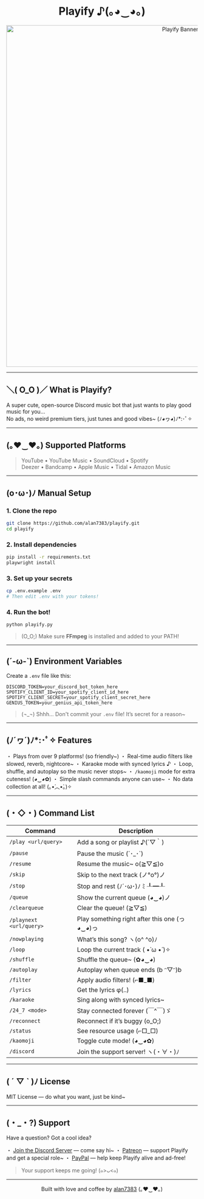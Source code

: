 <h1 align="center">Playify ♪(｡◕‿◕｡)</h1>

<p align="center">
  <img src="https://github.com/user-attachments/assets/5c1d5fba-3a34-4ffe-bd46-ef68e1175360" alt="Playify Banner" width="900">
</p>

---

## ＼( O_O )／ What is Playify?

A super cute, open-source Discord music bot that just wants to play good music for you...  
No ads, no weird premium tiers, just tunes and good vibes~ (ﾉ◕ヮ◕)ﾉ*:･ﾟ✧

---

## (｡♥‿♥｡) Supported Platforms

> YouTube • YouTube Music • SoundCloud • Spotify  
> Deezer • Bandcamp • Apple Music • Tidal • Amazon Music

---

## (o･ω･)ﾉ Manual Setup

### 1. Clone the repo
```bash
git clone https://github.com/alan7383/playify.git
cd playify
````

### 2. Install dependencies

```bash
pip install -r requirements.txt
playwright install
```

### 3. Set up your secrets

```bash
cp .env.example .env
# Then edit .env with your tokens!
```

### 4. Run the bot!

```bash
python playify.py
```

> (O\_O;) Make sure **FFmpeg** is installed and added to your PATH!

---

## (´-ω-\`) Environment Variables

Create a `.env` file like this:

```env
DISCORD_TOKEN=your_discord_bot_token_here
SPOTIFY_CLIENT_ID=your_spotify_client_id_here
SPOTIFY_CLIENT_SECRET=your_spotify_client_secret_here
GENIUS_TOKEN=your_genius_api_token_here
```

> (¬\_¬) Shhh... Don't commit your `.env` file! It’s secret for a reason\~

---

## (ﾉ´ヮ´)ﾉ\*:･ﾟ✧ Features

・ Plays from over 9 platforms! (so friendly\~)
・ Real-time audio filters like slowed, reverb, nightcore\~
・ Karaoke mode with synced lyrics ♪
・ Loop, shuffle, and autoplay so the music never stops\~
・ `/kaomoji` mode for extra cuteness! (◕‿◕✿)
・ Simple slash commands anyone can use\~
・ No data collection at all! (｡•́︿•̀｡)✧

---

## (・◇・) Command List

| Command                 | Description                                 |
| ----------------------- | ------------------------------------------- |
| `/play <url/query>`     | Add a song or playlist ♪(´▽｀)               |
| `/pause`                | Pause the music (´･\_･\`)                   |
| `/resume`               | Resume the music\~ o(≧▽≦)o                  |
| `/skip`                 | Skip to the next track (ノ°ο°)ノ              |
| `/stop`                 | Stop and rest (ﾉ´･ω･)ﾉ ﾐ ┸━┸                |
| `/queue`                | Show the current queue (◕‿◕)ノ               |
| `/clearqueue`           | Clear the queue! (≧▽≦)                      |
| `/playnext <url/query>` | Play something right after this one (っ◕‿◕)っ |
| `/nowplaying`           | What’s this song? ヽ(o^ ^o)ﾉ                 |
| `/loop`                 | Loop the current track ( •̀ ω •́ )✧         |
| `/shuffle`              | Shuffle the queue\~ (✿◕‿◕)                  |
| `/autoplay`             | Autoplay when queue ends (b ᵔ▽ᵔ)b           |
| `/filter`               | Apply audio filters! (⌐■\_■)                |
| `/lyrics`               | Get the lyrics φ(..)                        |
| `/karaoke`              | Sing along with synced lyrics\~             |
| `/24_7 <mode>`          | Stay connected forever (￣^￣)ゞ               |
| `/reconnect`            | Reconnect if it’s buggy (o\_O;)             |
| `/status`               | See resource usage (⌐□\_□)                  |
| `/kaomoji`              | Toggle cute mode! (◕‿◕✿)                    |
| `/discord`              | Join the support server! ヽ(・∀・)ﾉ            |

---

## ( ´ ▽ \` )ﾉ License

MIT License — do what you want, just be kind\~

---

## (・\_・?) Support

Have a question? Got a cool idea?

・ [Join the Discord Server](https://discord.gg/yourserverlink) — come say hi\~
・ [Patreon](https://patreon.com/yourpatreon) — support Playify and get a special role\~
・ [PayPal](https://paypal.me/yourpaypal) — help keep Playify alive and ad-free!

> Your support keeps me going! (๑>ᴗ<๑)

---

<p align="center">
  Built with love and coffee by <a href="https://github.com/alan7383">alan7383</a> (｡♥‿♥｡)
</p>
